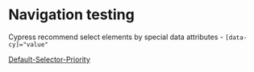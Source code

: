 # Navigation testing

Cypress recommend select elements by special data attributes - ` [data-cy]="value" `

[Default-Selector-Priority](https://docs.cypress.io/api/cypress-api/selector-playground-api#Default-Selector-Priority)